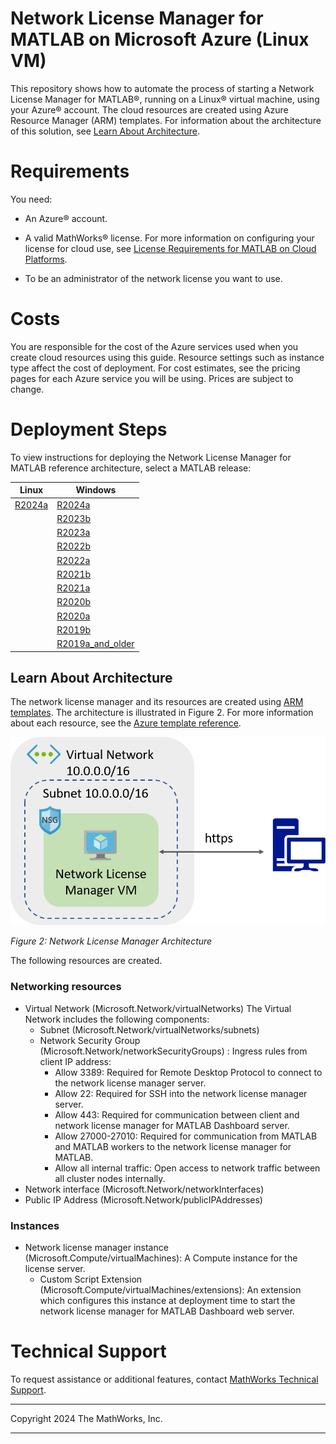 # Network License Manager for MATLAB on Microsoft Azure (Linux VM)

This repository shows how to automate the process of starting a Network License Manager for MATLAB&reg;, running on a Linux&reg; virtual machine, using your Azure&reg; account. The cloud resources are created using Azure Resource Manager (ARM) templates. For information about the architecture of this solution, see [Learn About Architecture](#learn-about-architecture).

# Requirements

You need:

- An Azure&reg; account.

- A valid MathWorks&reg; license. For more information on configuring your license for cloud use, see [License Requirements for MATLAB on Cloud Platforms](https://www.mathworks.com/help/licensingoncloud/matlab-on-the-cloud.html).

- To be an administrator of the network license you want to use.

# Costs
You are responsible for the cost of the Azure services used when you create cloud resources using this guide. Resource settings such as instance type affect the cost of deployment. For cost estimates, see the pricing pages for each Azure service you will be using. Prices are subject to change.


# Deployment Steps

To view instructions for deploying the Network License Manager for MATLAB reference architecture, select a MATLAB release:

| Linux | Windows |
| ----- | ------- |
| [R2024a](releases/R2024a/README.md) | [R2024a](https://github.com/mathworks-ref-arch/license-manager-for-matlab-on-azure/blob/master/releases/R2024a/README.md) |
|                                     | [R2023b](https://github.com/mathworks-ref-arch/license-manager-for-matlab-on-azure/blob/master/releases/R2023b/README.md) |
|                                     | [R2023a](https://github.com/mathworks-ref-arch/license-manager-for-matlab-on-azure/blob/master/releases/R2023a/README.md) |
|                                     | [R2022b](https://github.com/mathworks-ref-arch/license-manager-for-matlab-on-azure/blob/master/releases/R2022b/README.md) |
|                                     | [R2022a](https://github.com/mathworks-ref-arch/license-manager-for-matlab-on-azure/blob/master/releases/R2022a/README.md) |
|                                     | [R2021b](https://github.com/mathworks-ref-arch/license-manager-for-matlab-on-azure/blob/master/releases/R2021b/README.md) |
|                                     | [R2021a](https://github.com/mathworks-ref-arch/license-manager-for-matlab-on-azure/blob/master/releases/R2021a/README.md) |
|                                     | [R2020b](https://github.com/mathworks-ref-arch/license-manager-for-matlab-on-azure/blob/master/releases/R2020b/README.md) |
|                                     | [R2020a](https://github.com/mathworks-ref-arch/license-manager-for-matlab-on-azure/blob/master/releases/R2020a/README.md) |
|                                     | [R2019b](https://github.com/mathworks-ref-arch/license-manager-for-matlab-on-azure/blob/master/releases/R2019b/README.md) |
|                                     | [R2019a\_and\_older](https://github.com/mathworks-ref-arch/license-manager-for-matlab-on-azure/blob/master/releases/R2019a_and_older/README.md) |

## Learn About Architecture

The network license manager and its resources are created using [ARM templates](https://docs.microsoft.com/en-gb/azure/azure-resource-manager/resource-group-overview). The architecture is illustrated in Figure 2. For more information about each resource, see the [Azure template reference](https://docs.microsoft.com/en-us/azure/templates/).

![Server Architecture](img/FlexServer_in_Azure_architecture.png?raw=true)

*Figure 2: Network License Manager Architecture*

The following resources are created.

### Networking resources
* Virtual Network (Microsoft.Network/virtualNetworks) The Virtual Network includes the following components:
    * Subnet (Microsoft.Network/virtualNetworks/subnets)
    * Network Security Group (Microsoft.Network/networkSecurityGroups) : Ingress rules from client IP address:
        * Allow 3389: Required for Remote Desktop Protocol to connect to the network license manager server.
        * Allow 22: Required for SSH into the network license manager server.
        * Allow 443: Required for communication between client and network license manager for MATLAB Dashboard server.
        * Allow 27000-27010: Required for communication from MATLAB and MATLAB workers to the network license manager for MATLAB.
        * Allow all internal traffic: Open access to network traffic between all cluster nodes internally.
* Network interface (Microsoft.Network/networkInterfaces)
* Public IP Address (Microsoft.Network/publicIPAddresses)

### Instances
* Network license manager instance (Microsoft.Compute/virtualMachines): A Compute instance for the license server.
  * Custom Script Extension (Microsoft.Compute/virtualMachines/extensions): An extension which configures this instance at deployment time to start the network license manager for MATLAB Dashboard web server.

# Technical Support
To request assistance or additional features, contact [MathWorks Technical Support](https://www.mathworks.com/support/contact_us.html).

----

Copyright 2024 The MathWorks, Inc.

----
